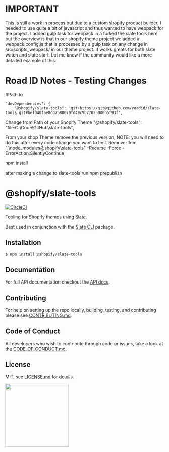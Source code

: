 # IMPORTANT

This is still a work in process but due to a custom shopify product builder, I needed to use quite a bit of javascript and thus wanted to have webpack for the project. I added gulp task for webpack in a forked the slate tools here but the overview is that in our shopify theme project we added a webpack.config.js that is processed by a gulp task on any change in src/scripts_webpack/ in our theme project. It works greats for both slate watch and slate start. Let me know if the community would like a more detailed example of this.

# Road ID Notes -  Testing Changes

#Path to
```
"devDependencies": {
    "@shopify/slate-tools": "git+https://git@github.com/roadid/slate-tools.git#bef040fae8dd7588670fd49c9b77025000b5f93f",
```
Change from Path of your Shopify Theme
    "@shopify/slate-tools": "file:C:\\Code\\GitHub\\slate-tools",

From your shop Theme remove the previous version, NOTE: you will need to do this after every code change you want to test.
Remove-Item ".\node_modules\@shopify\slate-tools\" -Recurse -Force -ErrorAction:SilentlyContinue

npm install

after making a change to slate-tools run
npm prepublish



# @shopify/slate-tools
[![CircleCI](https://circleci.com/gh/Shopify/slate-tools.svg?style=svg&circle-token=0b8147527ef88134b4238064a563ceaaae98f06a)](https://circleci.com/gh/Shopify/slate-tools)

Tooling for Shopify themes using [Slate](https://github.com/Shopify/slate).

Best used in conjunction with the [Slate CLI](https://www.npmjs.com/package/@shopify/slate) package.

## Installation
```bash
$ npm install @shopify/slate-tools
```

## Documentation

For full API documentation checkout the [API docs](https://shopify.github.io/slate/).

## Contributing
For help on setting up the repo locally, building, testing, and contributing
please see [CONTRIBUTING.md](https://github.com/Shopify/slate-tools/blob/master/CONTRIBUTING.md).

## Code of Conduct
All developers who wish to contribute through code or issues, take a look at the
[CODE_OF_CONDUCT.md](https://github.com/Shopify/slate-tools/blob/master/CODE_OF_CONDUCT.md).

## License

MIT, see [LICENSE.md](http://github.com/Shopify/slate-tools/blob/master/LICENSE.md) for details.

<img src="https://cdn.shopify.com/shopify-marketing_assets/builds/19.0.0/shopify-full-color-black.svg" width="200" />
